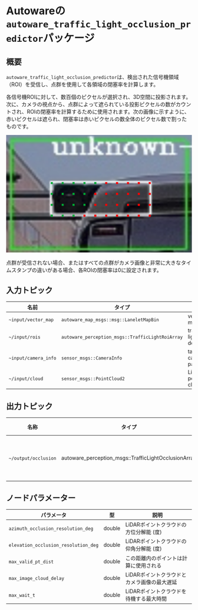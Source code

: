 # Autowareの`autoware_traffic_light_occlusion_predictor`パッケージ

## 概要

`autoware_traffic_light_occlusion_predictor`は、検出された信号機領域（ROI）を受信し、点群を使用して各領域の閉塞率を計算します。

各信号機ROIに対して、数百個のピクセルが選択され、3D空間に投影されます。次に、カメラの視点から、点群によって遮られている投影ピクセルの数がカウントされ、ROIの閉塞率を計算するために使用されます。次の画像に示すように、赤いピクセルは遮られ、閉塞率は赤いピクセルの数全体のピクセル数で割ったものです。

![image](images/occlusion.png)

点群が受信されない場合、またはすべての点群がカメラ画像と非常に大きなタイムスタンプの違いがある場合、各ROIの閉塞率は0に設定されます。

## 入力トピック

| 名前                 | タイプ                                           | 説明                     |
| -------------------- | ------------------------------------------------ | ------------------------ |
| `~input/vector_map`  | `autoware_map_msgs::msg::LaneletMapBin`          | vector map               |
| `~/input/rois`       | `autoware_perception_msgs::TrafficLightRoiArray` | traffic light detections |
| `~input/camera_info` | `sensor_msgs::CameraInfo`                        | target camera parameter  |
| `~/input/cloud`      | `sensor_msgs::PointCloud2`                       | LiDAR point cloud        |

## 出力トピック

| 名称                 | タイプ                                               | 説明          |
| -------------------- | ---------------------------------------------------- | ------------- |
| `~/output/occlusion` | autoware_perception_msgs::TrafficLightOcclusionArray | 各ROIの遮蔽率 |

## ノードパラメーター

| パラメータ                           | 型     | 説明                                          |
| ------------------------------------ | ------ | --------------------------------------------- |
| `azimuth_occlusion_resolution_deg`   | double | LiDARポイントクラ​​ウドの方位分解能 (度)      |
| `elevation_occlusion_resolution_deg` | double | LiDARポイントクラ​​ウドの仰角分解能 (度)      |
| `max_valid_pt_dist`                  | double | この距離内のポイントは計算に使用される        |
| `max_image_cloud_delay`              | double | LiDARポイントクラ​​ウドとカメラ画像の最大遅延 |
| `max_wait_t`                         | double | LiDARポイントクラ​​ウドを待機する最大時間     |
